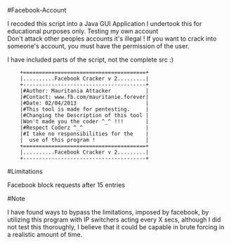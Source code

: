 #Facebook-Account

I recoded this script into a Java GUI Application
I undertook this for educational purposes only. Testing my own account  
Don't attack other peoples accounts it's illegal !
If you want to crack into someone's account, you must have the permission of the user.

I have included parts of the script, not the complete src :)

        +=======================================+
        |..........Facebook Cracker v 2.........|
        +---------------------------------------+
        |#Author: Mauritania Attacker           |
        |#Contact: www.fb.com/mauritanie.forever|
        |#Date: 02/04/2013                      |
        |#This tool is made for pentesting.     |
        |#Changing the Description of this tool |
        |Won't made you the coder ^_^ !!!       |
        |#Respect Coderz ^_^                    |
        |#I take no responsibilities for the    |
        |  use of this program !                |
        +=======================================+
        |..........Facebook Cracker v 2.........|
        +---------------------------------------+
        

#Limitations 

Facebook block requests after 15 entries

#Note

I have found ways to bypass the limitations, imposed by facebook, by utilizing this program with IP switchers acting every X secs, although I did not test this thoroughly, I believe that it could be capable in brute forcing in a realistic amount of time.
